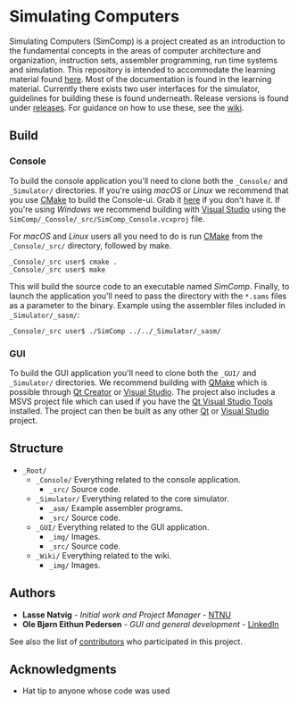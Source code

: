 
# Simulating Computers

Simulating Computers (SimComp) is a project created as an introduction to the fundamental concepts in the areas of computer architecture and organization, instruction sets, assembler programming,
run time systems and simulation. This repository is intended to accommodate the learning material found [here](#). Most of the documentation is found in the learning material. Currently there exists two user interfaces for the simulator, guidelines for building these is found underneath. Release versions is found under [releases](https://github.com/LasseNatvig/SimComp/releases). For guidance on how to use these, see the [wiki](https://github.com/LasseNatvig/SimComp/wiki).

## Build
### Console
To build the console application you'll need to clone both the `_Console/` and `_Simulator/` directories. If you're using *macOS* or *Linux* we recommend that you use [CMake](https://cmake.org) to build the Console-ui. Grab it [here](https://cmake.org/download/) if you don't have it. If you're using *Windows* we recommend building with [Visual Studio](https://www.visualstudio.com) using the `SimComp/_Console/_src/SimComp_Console.vcxproj` file.

For *macOS* and *Linux* users all you need to do is run [CMake](https://cmake.org) from the `_Console/_src/` directory, followed by make.
```
_Console/_src user$ cmake .
_Console/_src user$ make
```   
This will build the source code to an executable named *SimComp*. Finally, to launch the application you'll need to pass the directory with the `*.sams` files as a parameter to the binary. Example using the assembler files included in `_Simulator/_sasm/`:
```
_Console/_src user$ ./SimComp ../../_Simulator/_sasm/
```

### GUI
To build the GUI application you'll need to clone both the `_GUI/` and `_Simulator/` directories. We recommend building with [QMake](http://doc.qt.io/qt-5/qmake-manual.html) which is possible through [Qt Creator](http://doc.qt.io/qtcreator/) or [Visual Studio](https://www.visualstudio.com). The project also includes a MSVS project file which can used if you have the [Qt Visual Studio Tools](https://marketplace.visualstudio.com/items?itemName=TheQtCompany.QtVisualStudioTools-19123) installed. The project can then be built as any other [Qt](http://doc.qt.io/qtcreator/creator-build-example-application.html) or [Visual Studio](https://msdn.microsoft.com/en-us/library/cyz1h6zd.aspx) project.

## Structure
- `_Root/`
  - `_Console/` Everything related to the console application.
    - `_src/` Source code.
  - `_Simulator/` Everything related to the core simulator.
    - `_asm/` Example assembler programs.
    - `_src/` Source code.
  - `_GUI/` Everything related to the GUI application.
      - `_img/` Images.
      - `_src/` Source code.
  - `_Wiki/` Everything related to the wiki.
      - `_img/` Images.


<!--
### Installing

A step by step series of examples that tell you how to get a development env running

Say what the step will be

```
Give the example
```

And repeat

```
until finished
```

End with an example of getting some data out of the system or using it for a little demo

## Running the tests

Explain how to run the automated tests for this system

### Break down into end to end tests

Explain what these tests test and why

```
Give an example
```

### And coding style tests

Explain what these tests test and why

```
Give an example
```

## Deployment

Add additional notes about how to deploy this on a live system

## Built With

* [Dropwizard](http://www.dropwizard.io/1.0.2/docs/) - The web framework used
* [Maven](https://maven.apache.org/) - Dependency Management
* [ROME](https://rometools.github.io/rome/) - Used to generate RSS Feeds

## Contributing

Please read [CONTRIBUTING.md](https://gist.github.com/PurpleBooth/b24679402957c63ec426) for details on our code of conduct, and the process for submitting pull requests to us.

## Versioning

We use [SemVer](http://semver.org/) for versioning. For the versions available, see the [tags on this repository](https://github.com/your/project/tags).
-->

## Authors

* **Lasse Natvig** - *Initial work and Project Manager* - [NTNU](https://innsida.ntnu.no/person/lasse)
* **Ole Bjørn Eithun Pedersen** - *GUI and general development* - [LinkedIn](http://linkedin.com/in/eithunpedersen/)

See also the list of [contributors](https://github.com/LasseNatvig/SimComp/contributors) who participated in this project.


## Acknowledgments

* Hat tip to anyone whose code was used
